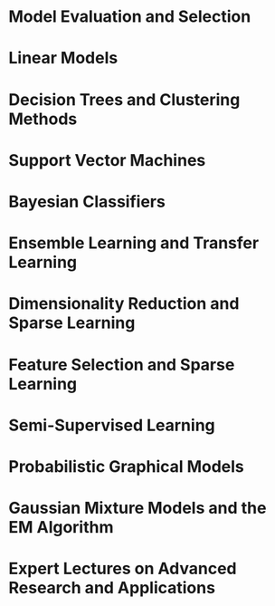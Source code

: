 # Model Evaluation and Selection



# Linear Models

# Decision Trees and Clustering Methods

# Support Vector Machines

# Bayesian Classifiers

# Ensemble Learning and Transfer Learning

# Dimensionality Reduction and Sparse Learning

# Feature Selection and Sparse Learning

# Semi-Supervised Learning

# Probabilistic Graphical Models

# Gaussian Mixture Models and the EM Algorithm

# Expert Lectures on Advanced Research and Applications
